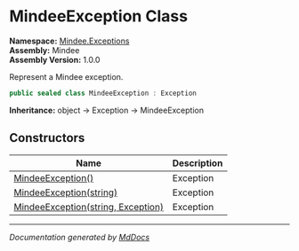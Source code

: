 ﻿<!--  
  <auto-generated>   
    The contents of this file were generated by a tool.  
    Changes to this file may be list if the file is regenerated  
  </auto-generated>   
-->

# MindeeException Class

**Namespace:** [Mindee.Exceptions](../index.md)  
**Assembly:** Mindee  
**Assembly Version:** 1.0.0

Represent a Mindee exception.

```csharp
public sealed class MindeeException : Exception
```

**Inheritance:** object → Exception → MindeeException

## Constructors

| Name                                                                                        | Description |
| ------------------------------------------------------------------------------------------- | ----------- |
| [MindeeException()](constructors/index.md#mindeeexception)                                  | Exception   |
| [MindeeException(string)](constructors/index.md#mindeeexceptionstring)                      | Exception   |
| [MindeeException(string, Exception)](constructors/index.md#mindeeexceptionstring-exception) | Exception   |

___

*Documentation generated by [MdDocs](https://github.com/ap0llo/mddocs)*
